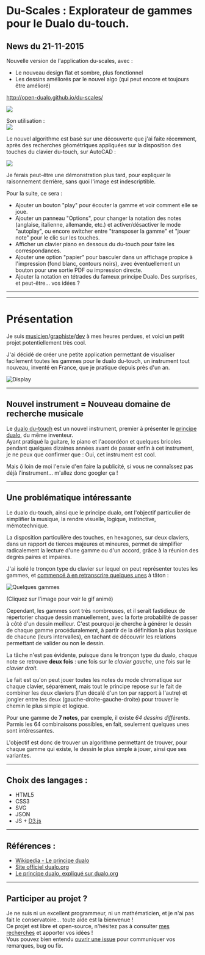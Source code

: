 # Du-Scales : Explorateur de gammes pour le Dualo du-touch.

## News du 21-11-2015

Nouvelle version de l'application du-scales, avec :
- Le nouveau design flat et sombre, plus fonctionnel
- Les dessins améliorés par le nouvel algo (qui peut encore et toujours être amélioré)  
  
http://open-dualo.github.io/du-scales/  
  
![](http://i.giphy.com/xTiTnE7sVnqaatVqlW.gif)  

Son utilisation :  
![](http://image.noelshack.com/fichiers/2015/47/1448137758-correspondance.png)  

Le nouvel algorithme est basé sur une découverte que j'ai faite récemment, après des recherches géométriques appliquées sur la disposition des touches du clavier du-touch, sur AutoCAD :

![](http://image.noelshack.com/fichiers/2015/47/1448136516-dualo-clavier-explication-codage7.png)  

Je ferais peut-être une démonstration plus tard, pour expliquer le raisonnement derrière, sans quoi l'image est indescriptible.  

Pour la suite, ce sera :
- Ajouter un bouton "play" pour écouter la gamme et voir comment elle se joue.
- Ajouter un panneau "Options", pour changer la notation des notes (anglaise, italienne, allemande, etc.) et activer/désactiver le mode "autoplay", ou encore switcher entre "transposer la gamme" et "jouer note" pour le clic sur les touches.
- Afficher un clavier piano en dessous du du-touch pour faire les correspondances.
- Ajouter une option "papier" pour basculer dans un affichage propice à l'impression (fond blanc, contours noirs), avec éventuellement un bouton pour une sortie PDF ou impression directe.
- Ajouter la notation en tétrades du fameux principe Dualo.
Des surprises, et peut-être... vos idées ?  
  
  
  
---
---
  
  
  
# Présentation

Je suis [musicien](https://soundcloud.com/dualo-joke)/[graphiste](http://joke-biloumaster.deviantart.com/gallery/)/[dev](https://github.com/RMEx) à mes heures perdues, et voici un petit projet potentiellement très cool.

J'ai décidé de créer une petite application permettant de visualiser facilement toutes les gammes pour le dualo du-touch, un instrument tout nouveau, inventé en France, que je pratique depuis près d'un an.

![Display](http://i.giphy.com/xTiTnJ3dZSBWDjsu8E.gif)

---

## Nouvel instrument = Nouveau domaine de recherche musicale

Le [dualo du-touch](http://dualo.org/) est un nouvel instrument, premier à présenter le [principe dualo](https://fr.wikipedia.org/wiki/Principe_dualo), du même inventeur.  
Ayant pratiqué la guitare, le piano et l'accordéon et quelques bricoles pendant quelques dizaines années avant de passer enfin à cet instrument, je ne peux que confirmer que : Oui, cet instrument est cool.  

Mais ô loin de moi l'envie d'en faire la publicité, si vous ne connaîssez pas déjà l'instrument... m'allez donc googler ça ! 

---

## Une problématique intéressante

Le dualo du-touch, ainsi que le principe dualo, ont l'objectif particulier de simplifier la musique, la rendre visuelle, logique, instinctive, mémotechnique.  
  
La disposition particulière des touches, en hexagones, sur deux claviers, dans un rapport de tierces majeures et mineures, permet de simplifier radicalement la lecture d'une gamme ou d'un accord, grâce à la réunion des degrés paires et impaires.  
  
J'ai isolé le tronçon type du clavier sur lequel on peut représenter toutes les gammes, et [commencé à en retranscrire quelques unes](recherches/gammes-retranscrites-manuellement.pdf) à tâton :  

![Quelques gammes](http://image.noelshack.com/fichiers/2015/46/1447025147-quelques-gammes2.gif)  

(Cliquez sur l'image pour voir le gif animé)  

Cependant, les gammes sont très nombreuses, et il serait fastidieux de répertorier chaque dessin manuellement, avec la forte probabilité de passer à côté d'un dessin meilleur.
C'est pourquoi je cherche à générer le dessin de chaque gamme procéduralement, à partir de la définition la plus basique de chacune (leurs intervalles), en tachant de découvrir les relations permettant de valider ou non le dessin.  
  
La tâche n'est pas évidente, puisque dans le tronçon type du dualo, chaque note se retrouve **deux fois** : une fois sur le *clavier gauche*, une fois sur le *clavier droit*.  

Le fait est qu'on peut jouer toutes les notes du mode chromatique sur chaque clavier, séparément, mais tout le principe repose sur le fait de combiner les deux claviers (l'un décalé d'un ton par rapport à l'autre) et jongler entre les deux (gauche-droite-gauche-droite) pour trouver le chemin le plus simple et logique.  

Pour une gamme de **7 notes**, par exemple, il existe *64 dessins différents*. Parmis les 64 combinaisons possibles, en fait, seulement quelques unes sont intéressantes.  
  
L'objectif est donc de trouver un algorithme permettant de trouver, pour chaque gamme qui existe, le dessin le plus simple à jouer, ainsi que ses variantes.

---

## Choix des langages :

* HTML5
* CSS3
* SVG
* JSON
* JS + [D3.js](http://d3js.org/)

---

## Références :

* [Wikipedia - Le principe dualo](https://fr.wikipedia.org/wiki/Principe_dualo)
* [Site officiel dualo.org](http://dualo.org/)
* [Le principe dualo, expliqué sur dualo.org](http://dualo.org/le-principe-dualo/)

---

## Participer au projet ?

Je ne suis ni un excellent programmeur, ni un mathématicien, et je n'ai pas fait le conservatoire... toute aide est la bienvenue !  
Ce projet est libre et open-source, n'hésitez pas à consulter [mes recherches](https://github.com/Jauke/Du-Scales/tree/master/recherches) et apporter vos idées !  
Vous pouvez bien entendu [ouvrir une issue](https://github.com/Jauke/Du-Scales/issues) pour communiquer vos remarques, bug ou fix.
